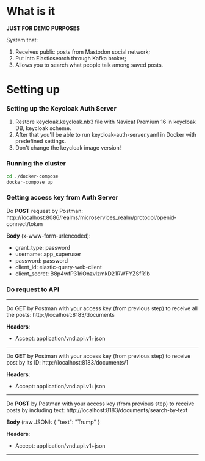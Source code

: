 # What is it

**JUST FOR DEMO PURPOSES**

System that:
1. Receives public posts from Mastodon social network;
2. Put into Elasticsearch through Kafka broker;
3. Allows you to search what people talk among saved posts.

# Setting up

### Setting up the Keycloak Auth Server

1. Restore keycloak.keycloak.nb3 file with Navicat Premium 16 in keycloak DB, keycloak scheme.
2. After that you'll be able to run keycloak-auth-server.yaml in Docker with predefined settings.
3. Don't change the keycloak image version!

### Running the cluster

```bash
cd ./docker-compose
docker-compose up
```

### Getting access key from Auth Server

Do **POST** request by Postman:
http://localhost:8086/realms/microservices_realm/protocol/openid-connect/token

**Body** (x-www-form-urlencoded):

- grant_type: password
- username: app_superuser
- password: password
- client_id: elastic-query-web-client
- client_secret: B8p4wfP31riOnzvIzmkD21RWFYZSfR1b


### Do request to API
___
Do **GET** by Postman with your access key (from previous step) to receive all the posts: 
http://localhost:8183/documents

**Headers**:
- Accept: application/vnd.api.v1+json

___

Do **GET** by Postman with your access key (from previous step) to receive post by its ID: 
http://localhost:8183/documents/1

**Headers**:
- Accept: application/vnd.api.v1+json

___

Do **POST** by Postman with your access key (from previous step) to receive posts by including text:
http://localhost:8183/documents/search-by-text

**Body** (raw JSON):
{
"text": "Trump"
}

**Headers**:
- Accept: application/vnd.api.v1+json
___